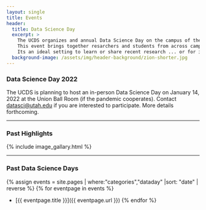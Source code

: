 ```yaml
---
layout: single
title: Events
header:
  title: Data Science Day
  excerpt: >
    The UCDS organizes and annual Data Science Day on the campus of the University of Utah.
    This event brings together resarchers and students from across campus and the community, and local industry.
    Its an ideal setting to learn or share recent research ... or for industry to recruit our most enganged students.
  background-image: /assets/img/header-background/zion-shorter.jpg
---
```


### Data Science Day 2022

The UCDS is planning to host an in-person Data Science Day on January 14, 2022 at the Union Ball Room (if the pandemic cooperates).  Contact datasci@utah.edu if you are interested to participate.  More details forthcoming. 

---

### Past Highlights
{% include image_gallary.html %}

---

### Past Data Science Days
{% assign events = site.pages | where:"categories","dataday" |sort: "date" | reverse %}
{% for eventpage in events %}
* [{{ eventpage.title }}]({{ eventpage.url }})
{% endfor %}
